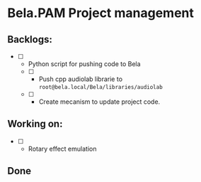 # Bela.PAM Project management

## Backlogs:

- [ ] - Python script for pushing code to Bela
  - [ ] - Push cpp audiolab librarie to `root@bela.local/Bela/libraries/audiolab`
  - [ ] - Create mecanism to update project code.

## Working on:

- [ ] - Rotary effect emulation

## Done